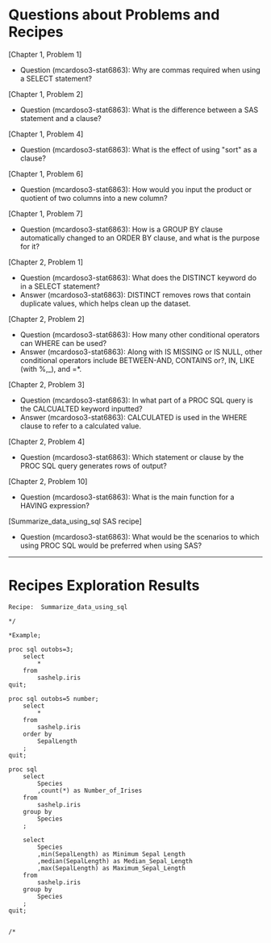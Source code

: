 # Questions about Problems and Recipes



[Chapter 1, Problem 1]
* Question (mcardoso3-stat6863):  Why are commas required when using a SELECT statement?



[Chapter 1, Problem 2]
* Question (mcardoso3-stat6863):  What is the difference between a SAS statement and a clause?



[Chapter 1, Problem 4]
* Question (mcardoso3-stat6863):  What is the effect of using "sort" as a clause?



[Chapter 1, Problem 6]
* Question (mcardoso3-stat6863):  How would you input the product or quotient of two columns into a new column?
  


[Chapter 1, Problem 7]
* Question (mcardoso3-stat6863):  How is a GROUP BY clause automatically changed to an ORDER BY clause, and what is the purpose for it?



[Chapter 2, Problem 1]
* Question (mcardoso3-stat6863):  What does the DISTINCT keyword do in a SELECT statement?
* Answer (mcardoso3-stat6863):  DISTINCT removes rows that contain duplicate values, which helps clean up the dataset.


[Chapter 2, Problem 2]
* Question (mcardoso3-stat6863):  How many other conditional operators can WHERE can be used?
* Answer (mcardoso3-stat6863):  Along with IS MISSING or IS NULL, other conditional operators include BETWEEN-AND, CONTAINS or?, IN, LIKE (with %,_), and =*.


[Chapter 2, Problem 3]
* Question (mcardoso3-stat6863):  In what part of a PROC SQL query is the CALCUALTED keyword inputted? 
* Answer (mcardoso3-stat6863):  CALCULATED is used in the WHERE clause to refer to a calculated value.


[Chapter 2, Problem 4]
* Question (mcardoso3-stat6863):  Which statement or clause by the PROC SQL query generates rows of output? 



[Chapter 2, Problem 10]
* Question (mcardoso3-stat6863):  What is the main function for a HAVING expression?



[Summarize_data_using_sql SAS recipe]
* Question (mcardoso3-stat6863):  What would be the scenarios to which using PROC SQL would be preferred when using SAS?



***



# Recipes Exploration Results

```
Recipe:  Summarize_data_using_sql

*/

*Example;

proc sql outobs=3;
	select
		*
	from
		sashelp.iris
quit;

proc sql outobs=5 number;
	select
		*
	from
		sashelp.iris
	order by
		SepalLength
	;
quit;

proc sql
	select
		Species
		,count(*) as Number_of_Irises
	from
		sashelp.iris
	group by
		Species
	;

	select
		Species
		,min(SepalLength) as Minimum Sepal Length
		,median(SepalLength) as Median_Sepal_Length
		,max(SepalLength) as Maximum_Sepal_Length
	from
		sashelp.iris
	group by
		Species
	;
quit;


/*







```


